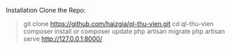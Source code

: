 Installation
Clone the Repo:
> git clone https://github.com/haizgia/ql-thu-vien.git
> cd ql-thu-vien
> composer install or composer update
> php artisan migrate
> php artisan serve
http://127.0.0.1:8000/

